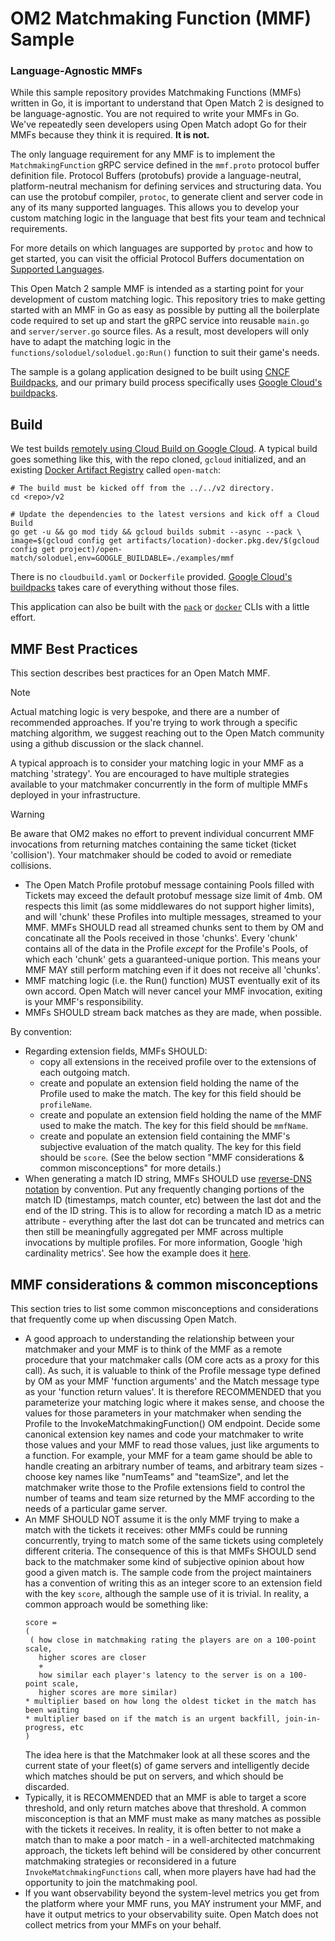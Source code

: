 # OM2 Matchmaking Function (MMF) Sample

### Language-Agnostic MMFs

While this sample repository provides Matchmaking Functions (MMFs) written in Go, it is important to understand that Open Match 2 is designed to be language-agnostic. You are not required to write your MMFs in Go.  We've repeatedly seen developers using Open Match adopt Go for their MMFs because they think it is required.  **It is not.**

The only language requirement for any MMF is to implement the `MatchmakingFunction` gRPC service defined in the `mmf.proto` protocol buffer definition file. Protocol Buffers (protobufs) provide a language-neutral, platform-neutral mechanism for defining services and structuring data. You can use the protobuf compiler, `protoc`, to generate client and server code in any of its many supported languages. This allows you to develop your custom matching logic in the language that best fits your team and technical requirements.  

For more details on which languages are supported by `protoc` and how to get started, you can visit the official Protocol Buffers documentation on [Supported Languages](https://protobuf.dev/reference/other/).

This Open Match 2 sample MMF is intended as a starting point for your development of custom matching logic. This repository tries to make getting started with an MMF in Go as easy as possible by putting all the boilerplate code required to set up and start the gRPC service into reusable `main.go` and `server/server.go` source files. As a result, most developers will only have to adapt the matching logic in the `functions/soloduel/soloduel.go:Run()` function to suit their game's needs.

The sample is a golang application designed to be built using [CNCF Buildpacks](https://www.cncf.io/projects/buildpacks/), and our primary build process specifically uses [Google Cloud's buildpacks](https://cloud.google.com/docs/buildpacks/overview).

## Build

We test builds [remotely using Cloud Build on Google Cloud](https://cloud.google.com/docs/buildpacks/build-application#remote_builds). A typical build goes something like this, with the repo cloned, `gcloud` initialized, and an existing [Docker Artifact Registry](https://cloud.google.com/artifact-registry/docs/docker/store-docker-container-images) called `open-match`:

```
# The build must be kicked off from the ../../v2 directory.
cd <repo>/v2

# Update the dependencies to the latest versions and kick off a Cloud Build
go get -u && go mod tidy && gcloud builds submit --async --pack \
image=$(gcloud config get artifacts/location)-docker.pkg.dev/$(gcloud config get project)/open-match/soloduel,env=GOOGLE_BUILDABLE=./examples/mmf
```

There is no `cloudbuild.yaml` or `Dockerfile` provided. [Google Cloud's buildpacks](https://cloud.google.com/docs/buildpacks/overview) takes care of everything without those files.

This application can also be built with the [`pack`](https://buildpacks.io/docs/for-platform-operators/how-to/integrate-ci/pack/) or [`docker`](https://www.docker.com/) CLIs with a little effort.

## MMF Best Practices
This section describes best practices for an Open Match MMF.

> [!NOTE]
> Actual matching logic is very bespoke, and there are a number of recommended approaches. If you're trying to work through a specific matching algorithm, we suggest reaching out to the Open Match community using a github discussion or the slack channel.

A typical approach is to consider your matching logic in your MMF as a matching 'strategy'. You are encouraged to have multiple strategies available to your matchmaker concurrently in the form of multiple MMFs deployed in your infrastructure. 

> [!WARNING]
> Be aware that OM2 makes no effort to prevent individual concurrent MMF invocations from returning matches containing the same ticket (ticket 'collision'). Your matchmaker should be coded to avoid or remediate collisions.

* The Open Match Profile protobuf message containing Pools filled with Tickets may exceed the default protobuf message size limit of 4mb. OM respects this limit (as some middlewares do not support higher limits), and will 'chunk' these Profiles into multiple messages, streamed to your MMF. MMFs SHOULD read all streamed chunks sent to them by OM and concatinate all the Pools received in those 'chunks'. Every 'chunk' contains all of the data in the Profile *except* for the Profile's Pools, of which each 'chunk' gets a guaranteed-unique portion. This means your MMF MAY still perform matching even if it does not receive all 'chunks'.
* MMF matching logic (i.e. the Run() function) MUST eventually exit of its own accord. Open Match will never cancel your MMF invocation, exiting is your MMF's responsibility.
* MMFs SHOULD stream back matches as they are made, when possible.

By convention:

* Regarding extension fields, MMFs SHOULD:
  * copy all extensions in the received profile over to the extensions of each outgoing match.
  * create and populate an extension field holding the name of the Profile used to make the match. The key for this field should be `profileName`. 
  * create and populate an extension field holding the name of the MMF used to make the match. The key for this field should be `mmfName`. 
  * create and populate an extension field containing the MMF's subjective evaluation of the match quality. The key for this field should be `score`. (See the below section "MMF considerations & common misconceptions" for more details.)
* When generating a match ID string, MMFs SHOULD use [reverse-DNS notation](https://en.wikipedia.org/wiki/Reverse_domain_name_notation) by convention. Put any frequently changing portions of the match ID (timestamps, match counter, etc) between the last dot and the end of the ID string. This is to allow for recording a match ID as a metric attribute - everything after the last dot can be truncated and metrics can then still be meaningfully aggregated per MMF across multiple invocations by multiple profiles. For more information, Google 'high cardinality metrics'.  See how the example does it [here](https://github.com/googleforgames/open-match-ecosystem/blob/a215e8590b4eb8d64b81e50290e9a3daff8868ac/v2/examples/mmf/functions/fifo/fifo.go#L163).

## MMF considerations & common misconceptions

This section tries to list some common misconceptions and considerations that frequently come up when discussing Open Match.

* A good approach to understanding the relationship between your matchmaker and your MMF is to think of the MMF as a remote procedure that your matchmaker calls (OM core acts as a proxy for this call). As such, it is valuable to think of the Profile message type defined by OM as your MMF 'function arguments' and the Match message type as your 'function return values'. It is therefore RECOMMENDED that you parameterize your matching logic where it makes sense, and choose the values for those parameters in your matchmaker when sending the Profile to the InvokeMatchmakingFunction() OM endpoint.  Decide some canonical extension key names and code your matchmaker to write those values and your MMF to read those values, just like arguments to a function.  For example, your MMF for a team game should be able to handle creating an arbitrary number of teams, and arbitrary team sizes - choose key names like "numTeams" and "teamSize", and let the matchmaker write those to the Profile extensions field to control the number of teams and team size returned by the MMF according to the needs of a particular game server.
* An MMF SHOULD NOT assume it is the only MMF trying to make a match with the tickets it receives: other MMFs could be running concurrently, trying to match some of the same tickets using completely different criteria. The consequence of this is that MMFs SHOULD send back to the matchmaker some kind of subjective opinion about how good a given match is. The sample code from the project maintainers has a convention of writing this as an integer score to an extension field with the key `score`, although the sample use of it is trivial. In reality, a common approach would be something like:
  ```
  score = 
  (
   ( how close in matchmaking rating the players are on a 100-point scale, 
     higher scores are closer
     +
     how similar each player's latency to the server is on a 100-point scale, 
     higher scores are more similar)
  * multiplier based on how long the oldest ticket in the match has been waiting
  * multiplier based on if the match is an urgent backfill, join-in-progress, etc
  )
  ```
  The idea here is that the Matchmaker look at all these scores and the current state of your fleet(s) of game servers and intelligently decide which matches should be put on servers, and which should be discarded.
* Typically, it is RECOMMENDED that an MMF is able to target a score threshold, and only return matches above that threshold. A common misconception is that an MMF must make as many matches as possible with the tickets it receives. In reality, it is often better to not make a match than to make a poor match - in a well-architected matchmaking approach, the tickets left behind will be considered by other concurrent matchmaking strategies or reconsidered in a future `InvokeMatchmakingFunctions` call, when more players have had had the opportunity to join the matchmaking pool.
* If you want observability beyond the system-level metrics you get from the platform where your MMF runs, you MAY instrument your MMF, and have it output metrics to your observability suite. Open Match does not collect metrics from your MMFs on your behalf.
